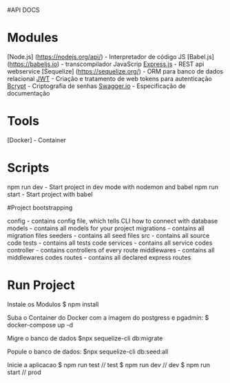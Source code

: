 

#API DOCS

# Modules

[Node.js] (https://nodejs.org/api/) - Interpretador de código JS
[Babel.js] (https://babeljs.io) -  transcompilador JavaScrip
[Express.js](http://expressjs.com/pt-br/api.html) - REST api webservice 
[Sequelize] (https://sequelize.org/) - ORM para banco de dados relacional
[JWT](https://jwt.io/) - Criação e tratamento de web tokens para autenticação
[Bcrypt](https://www.npmjs.com/package/bcrypt) - Criptografia de senhas
[Swagger.io](https://swagger.io/docs/specification/about/) - Especificação de documentação

# Tools
[Docker] - Container 

# Scripts

npm run dev - Start project in dev mode with nodemon and babel
npm run start - Start project with babel

#Project bootstrapping

config - contains config file, which tells CLI how to connect with database
models - contains all models for your project
migrations - contains all migration files
seeders - contains all seed files
src - contains all source code
tests - contains all tests code
services - contains all service codes
controller - contains controllers of every route
middlewares - contains all middlewares codes
routes - contains all declared express routes

# Run Project

Instale os Modulos
 $ npm install

Suba o Container do Docker com a imagem do postgress e pgadmin:
 $ docker-compose up -d

Migre o banco de dados
 $npx sequelize-cli db:migrate

Popule o banco de dados:
  $npx sequelize-cli db:seed:all

Inicie a aplicacao
 $ npm run test // test
 $ npm run dev // dev
 $ npm run start // prod